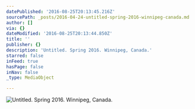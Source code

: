 ```yaml
---
datePublished: '2016-08-25T20:13:45.216Z'
sourcePath: _posts/2016-04-24-untitled-spring-2016-winnipeg-canada.md
author: []
via: {}
dateModified: '2016-08-25T20:13:44.850Z'
title: ''
publisher: {}
description: 'Untitled. Spring 2016. Winnipeg, Canada.'
starred: false
inFeed: true
hasPage: false
inNav: false
_type: MediaObject

---
```

![Untitled. Spring 2016. Winnipeg, Canada.](https://the-grid-user-content.s3-us-west-2.amazonaws.com/68403e99-d075-4b25-b0c3-29d131f9f6d2.jpg)